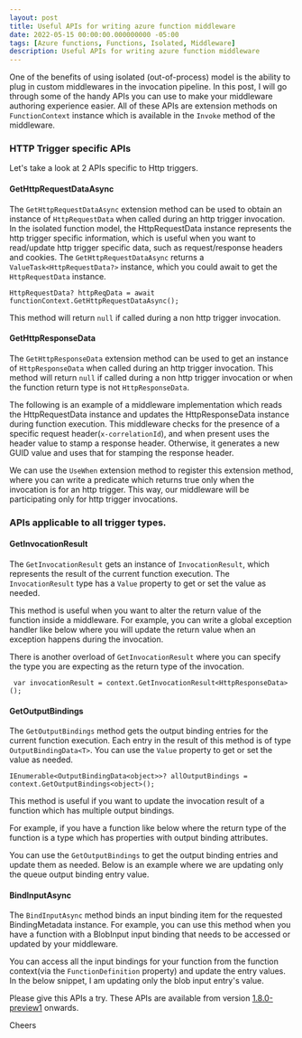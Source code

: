 ```yaml
---
layout: post
title: Useful APIs for writing azure function middleware
date: 2022-05-15 00:00:00.000000000 -05:00
tags: [Azure functions, Functions, Isolated, Middleware]
description: Useful APIs for writing azure function middleware
---
```


One of the benefits of using isolated (out-of-process) model is the ability to plug in custom middlewares in the invocation pipeline. In this post, I will go through some of the handy APIs you can use to make your middleware authoring experience easier. All of these APIs are extension methods on `FunctionContext` instance which is available in the `Invoke` method of the middleware. 



### HTTP Trigger specific APIs

Let's take a look at 2 APIs specific to Http triggers.

#### GetHttpRequestDataAsync

The `GetHttpRequestDataAsync` extension method can be used to obtain an instance of `HttpRequestData` when called during an http trigger invocation. In the isolated function model, the HttpRequestData instance represents the http trigger specific information, which is useful when you want to read/update http trigger specific data, such as request/response headers and cookies. The `GetHttpRequestDataAsync` returns a `ValueTask<HttpRequestData?>` instance, which you could await to get the `HttpRequestData` instance.

````
HttpRequestData? httpReqData = await functionContext.GetHttpRequestDataAsync();
````

This method will return `null` if called during a non http trigger invocation.

#### GetHttpResponseData
The `GetHttpResponseData` extension method can be used to get an instance of `HttpResponseData`  when called during an http trigger invocation. This method will return `null` if called during a non http trigger invocation or when the function return type is not `HttpResponseData`.

The following is an example of a middleware implementation which reads the HttpRequestData instance and updates the HttpResponseData instance during function execution. This middleware checks for the presence of a specific request header(`x-correlationId`), and when present uses the header value to stamp a response header. Otherwise, it generates a new GUID value and uses that for stamping the response header.

<script src="https://gist.github.com/kshyju/8b9c4a611f773369f14f40578dd74892.js?file=StampHttpHeaderMiddleware.cs"></script>

We can use the `UseWhen` extension method to register this extension method,  where you can write a predicate which returns true only when the invocation is for an http trigger. This way, our middleware will be participating only for http trigger invocations. 

<script src="https://gist.github.com/kshyju/8b9c4a611f773369f14f40578dd74892.js?file=UseWhenExtensionUse.cs"></script>

### APIs applicable to all trigger types.

#### GetInvocationResult
The `GetInvocationResult` gets an instance of `InvocationResult`, which represents the result of the current function execution. The `InvocationResult` type has a `Value` property to get or set the value as needed.

This method is useful when you want to alter the return value of the function inside a middleware. For example, you can write a global exception handler like below where you will update the return value when an exception happens during the invocation.

<script src="https://gist.github.com/kshyju/8b9c4a611f773369f14f40578dd74892.js?file=ExceptionHandlingMiddleware.cs"></script>

There is another overload of `GetInvocationResult` where you can specify the type you are expecting as the return type of the invocation.

````
 var invocationResult = context.GetInvocationResult<HttpResponseData>();
````

#### GetOutputBindings
The `GetOutputBindings` method gets the output binding entries for the current function execution. Each entry in the result of this method is of type `OutputBindingData<T>`. You can use the `Value` property to get or set the value as needed.

````
IEnumerable<OutputBindingData<object>>? allOutputBindings = context.GetOutputBindings<object>();
````

This method is useful if you want to update the invocation result of a function which has multiple output bindings.

For example, if you have a function like below where the return type of the function is a type which has properties with output binding attributes.

<script src="https://gist.github.com/kshyju/8b9c4a611f773369f14f40578dd74892.js?file=HttpTriggerWithMultipleOutputBindings.cs"></script>


You can use the `GetOutputBindings` to get the output binding entries and update them as needed. Below is an example where we are updating only the queue output binding entry value.

<script src="https://gist.github.com/kshyju/8b9c4a611f773369f14f40578dd74892.js?file=GetOutputBindingsToUpdateValue.cs"></script>

#### BindInputAsync
The `BindInputAsync` method binds an input binding item for the requested BindingMetadata instance. For example, you can use this method when you have a function with a BlobInput input binding that needs to be accessed or updated by your middleware.

<script src="https://gist.github.com/kshyju/8b9c4a611f773369f14f40578dd74892.js?file=HttpTriggerWithBlobInputFunction.cs"></script>


You can access all the input bindings for your function from the function context(via the `FunctionDefinition` property) and update the entry values. In the below snippet, I am updating only the blob input entry's value.


<script src="https://gist.github.com/kshyju/8b9c4a611f773369f14f40578dd74892.js?file=UpdateBlobInputBindingEntryValue.cs"></script>

Please give this APIs a try. These APIs are available from version [1.8.0-preview1](https://www.nuget.org/packages/Microsoft.Azure.Functions.Worker/1.8.0-preview1) onwards. 


Cheers


